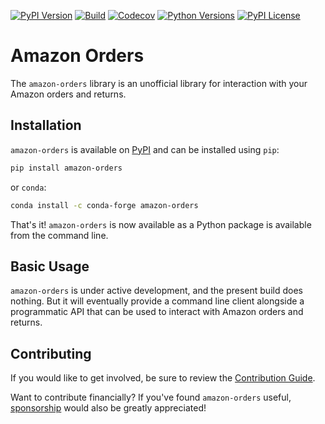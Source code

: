[![PyPI Version](https://badge.fury.io/py/amazon-orders.svg)](https://badge.fury.io/py/amazon-orders)
[![Build](https://github.com/alexdlaird/amazon-orders-python/actions/workflows/build.yml/badge.svg)](https://github.com/alexdlaird/amazon-orders-python/actions/workflows/build.yml)
[![Codecov](https://codecov.io/gh/alexdlaird/amazon-orders-python/branch/main/graph/badge.svg)](https://codecov.io/gh/alexdlaird/amazon-orders-python)
[![Python Versions](https://img.shields.io/pypi/pyversions/amazon-orders-python.svg)](https://pypi.org/project/amazon-orders-python/)
[![PyPI License](https://img.shields.io/pypi/l/amazon-orders-python.svg)](https://pypi.org/project/amazon-orders-python/)

# Amazon Orders

The `amazon-orders` library is an unofficial library for interaction with your Amazon orders and returns.

## Installation

`amazon-orders` is available on [PyPI](https://pypi.org/project/amazon-orders/) and can be installed
using `pip`:

```sh
pip install amazon-orders
```

or `conda`:

```sh
conda install -c conda-forge amazon-orders
```

That's it! `amazon-orders` is now available as a Python package is available from the command line.

## Basic Usage

`amazon-orders` is under active development, and the present build does nothing. But it will eventually provide a
command line client alongside a programmatic API that can be used to interact with Amazon orders and returns. 

## Contributing

If you would like to get involved, be sure to review the [Contribution Guide](https://github.com/alexdlaird/amazon-orders-python/blob/main/CONTRIBUTING.rst).

Want to contribute financially? If you've found `amazon-orders` useful, [sponsorship](https://github.com/sponsors/alexdlaird) would
also be greatly appreciated!